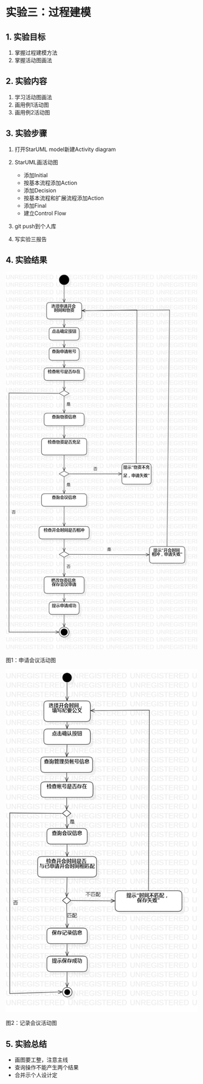 ﻿# 实验三：过程建模

## 1. 实验目标

1. 掌握过程建模方法
2. 掌握活动图画法


## 2. 实验内容

1. 学习活动图画法
2. 画用例1活动图
3. 画用例2活动图


## 3. 实验步骤

1. 打开StarUML model新建Activity diagram
2. StarUML画活动图
   - 添加Initial
   - 按基本流程添加Action
   - 添加Decision
   - 按基本流程和扩展流程添加Action
   - 添加Final
   - 建立Control Flow
   
3. git push到个人库
4. 写实验三报告


## 4. 实验结果

![用例图](./Activity1.jpg)

图1：申请会议活动图

![用例图](./Activity2.jpg)

图2：记录会议活动图

## 5. 实验总结
- 画图要工整，注意主线
- 查询操作不能产生两个结果
- 合并示个人设计定
